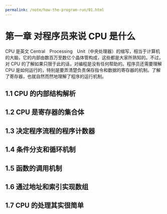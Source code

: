 ```yaml
---
permalink: /note/how-the-program-run/01.html
---
```


# 第一章 对程序员来说 CPU 是什么

CPU 是英文 Central Processing Unit（中央处理器）的缩写，相当于计算机的大脑，它的内部由数百万至数亿个晶体管构成，这些都是大家所熟知的。不过，对 CPU 的了解如果只限于此的话，对编程是没有任何帮助的。程序员还需要理解 CPU 是如何运行的，特别是要弄清楚负责保存指令和数据的寄存器的机制。了解了寄存器，也就自然而然地理解了程序的运行机制。

## 1.1 CPU 的内部结构解析

## 1.2 CPU 是寄存器的集合体

## 1.3 决定程序流程的程序计数器

## 1.4 条件分支和循环机制

## 1.5 函数的调用机制

## 1.6 通过地址和索引实现数组

## 1.7 CPU 的处理其实很简单
